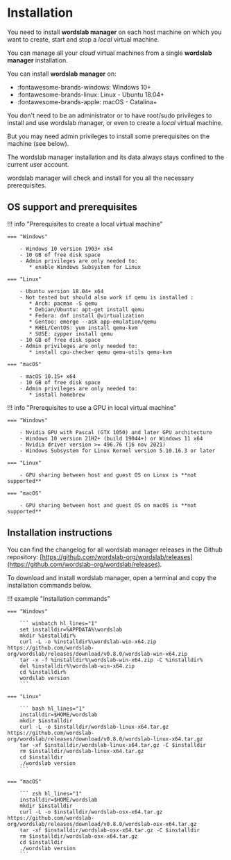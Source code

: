 # Installation

You need to install **wordslab manager** on each host machine on which you want to create, start and stop a *local* virtual machine.

You can manage all your *cloud* virtual machines from a single **wordslab manager** installation.

You can install **wordslab manager** on:

- :fontawesome-brands-windows: Windows 10+
- :fontawesome-brands-linux: Linux - Ubuntu 18.04+
- :fontawesome-brands-apple: macOS - Catalina+

You don't need to be an administrator or to have root/sudo privileges to install and use wordslab manager, or even to create a *local* virtual machine.

But you may need admin privileges to install some prerequisites on the machine (see below). 

The wordslab manager installation and its data always stays confined to the current user account.

wordslab manager will check and install for you all the necessary prerequisites.

## OS support and prerequisites

!!! info "Prerequisites to create a local virtual machine"

    === "Windows"

        - Windows 10 version 1903+ x64
        - 10 GB of free disk space
        - Admin privileges are only needed to:
           * enable Windows Subsystem for Linux

    === "Linux"

        - Ubuntu version 18.04+ x64
        - Not tested but should also work if qemu is installed :
           * Arch: pacman -S qemu
           * Debian/Ubuntu: apt-get install qemu
           * Fedora: dnf install @virtualization
           * Gentoo: emerge --ask app-emulation/qemu
           * RHEL/CentOS: yum install qemu-kvm
           * SUSE: zypper install qemu
        - 10 GB of free disk space
        - Admin privileges are only needed to:
           * install cpu-checker qemu qemu-utils qemu-kvm 

    === "macOS"

        - macOS	10.15+ x64
        - 10 GB of free disk space
        - Admin privileges are only needed to:
           * install homebrew

!!! info "Prerequisites to use a GPU in local virtual machine"

    === "Windows"

        - Nvidia GPU with Pascal (GTX 1050) and later GPU architecture        
        - Windows 10 version 21H2+ (build 19044+) or Windows 11 x64
        - Nvidia driver version >= 496.76 (16 nov 2021)
        - Windows Subsystem for Linux Kernel version 5.10.16.3 or later

    === "Linux"

        - GPU sharing between host and guest OS on Linux is **not supported**

    === "macOS"

        - GPU sharing between host and guest OS on macOS is **not supported**

## Installation instructions

You can find the changelog for all wordslab manager releases in the Github repository: [https://github.com/wordslab-org/wordslab/releases](https://github.com/wordslab-org/wordslab/releases).

To download and install wordslab manager, open a terminal and copy the installation commands below.

!!! example "Installation commands"

    === "Windows"

        ``` winbatch hl_lines="1"
        set installdir=%APPDATA%\wordslab
        mkdir %installdir%
        curl -L -o %installdir%\wordslab-win-x64.zip https://github.com/wordslab-org/wordslab/releases/download/v0.8.0/wordslab-win-x64.zip
        tar -x -f %installdir%\wordslab-win-x64.zip -C %installdir%
        del %installdir%\wordslab-win-x64.zip
        cd %installdir%
        wordslab version
        ```

    === "Linux"

        ``` bash hl_lines="1"
        installdir=$HOME/wordslab
        mkdir $installdir
        curl -L -o $installdir/wordslab-linux-x64.tar.gz https://github.com/wordslab-org/wordslab/releases/download/v0.8.0/wordslab-linux-x64.tar.gz
        tar -xf $installdir/wordslab-linux-x64.tar.gz -C $installdir
        rm $installdir/wordslab-linux-x64.tar.gz
        cd $installdir
        ./wordslab version
        ```

    === "macOS"

        ``` zsh hl_lines="1"
        installdir=$HOME/wordslab
        mkdir $installdir
        curl -L -o $installdir/wordslab-osx-x64.tar.gz https://github.com/wordslab-org/wordslab/releases/download/v0.8.0/wordslab-osx-x64.tar.gz
        tar -xf $installdir/wordslab-osx-x64.tar.gz -C $installdir
        rm $installdir/wordslab-osx-x64.tar.gz
        cd $installdir
        ./wordslab version
        ```


